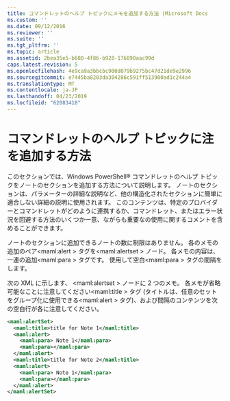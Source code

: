 ```yaml
---
title: コマンドレットのヘルプ トピックにメモを追加する方法 |Microsoft Docs
ms.custom: ''
ms.date: 09/12/2016
ms.reviewer: ''
ms.suite: ''
ms.tgt_pltfrm: ''
ms.topic: article
ms.assetid: 2bea35e5-b680-4f86-b928-176890aac99d
caps.latest.revision: 5
ms.openlocfilehash: 4e9ca9a3bbcbc900d079b9275bc47d21de9e2996
ms.sourcegitcommit: e7445ba8203da304286c591ff513900ad1c244a4
ms.translationtype: MT
ms.contentlocale: ja-JP
ms.lasthandoff: 04/23/2019
ms.locfileid: "62083418"
---
```

# <a name="how-to-add-notes-to-a-cmdlet-help-topic"></a>コマンドレットのヘルプ トピックに注を追加する方法

このセクションでは、Windows PowerShell® コマンドレットのヘルプ トピックをノートのセクションを追加する方法について説明します。 ノートのセクションは、パラメーターの詳細な説明など、他の構造化されたセクションに簡単に適合しない詳細の説明に使用されます。 このコンテンツは、特定のプロバイダーとコマンドレットがどのように連携するか、コマンドレット、またはエラー状況を回避する方法のいくつか一意、ながらも重要なの使用に関するコメントを含めることができます。

ノートのセクションに追加できるノートの数に制限はありません。 各のメモの追加のペア\<maml:alert > タグを\<maml:alertset > ノード。 各メモの内容は、一連の追加\<maml:para > タグです。 使用して空白\<maml:para > タグの間隔をします。

次の XML に示します、 \<maml:alertset > ノードに 2 つのメモ。 各メモが省略可能なことに注意してください\<maml:title > タグ (タイトルは、任意のセットをグループ化に使用できる\<maml:alert > タグ)、および間隔のコンテンツを次の空白行が各に注意してください。

```xml
<maml:alertSet>
  <maml:title>title for Note 1</maml:title>
  <maml:alert>
    <maml:para> Note 1</maml:para>
    <maml:para></maml:para>
  </maml:alert>
  <maml:title>title for Note 2</maml:title>
  <maml:alert>
    <maml:para> Note 1</maml:para>
    <maml:para></maml:para>
  </maml:alert>
</maml:alertSet>
```



